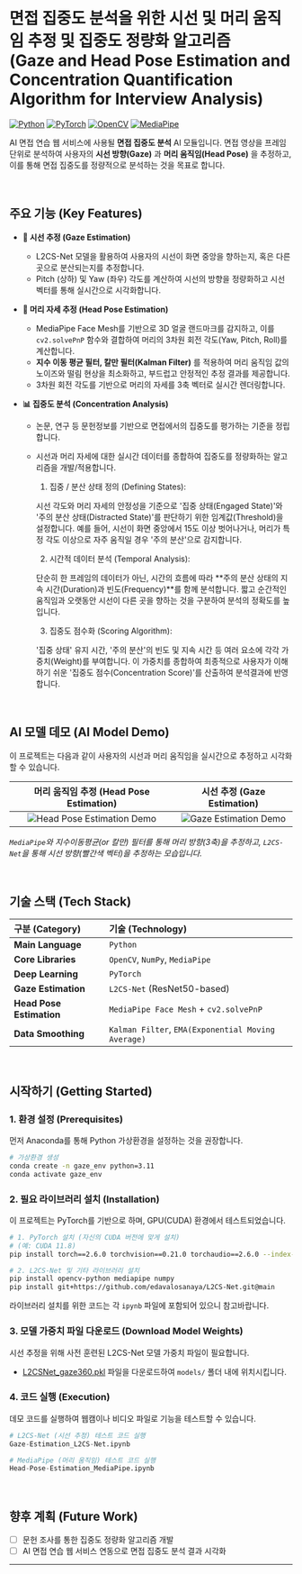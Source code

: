 # 면접 집중도 분석을 위한 시선 및 머리 움직임 추정 및 집중도 정량화 알고리즘 <br>(Gaze and Head Pose Estimation and Concentration Quantification Algorithm for Interview Analysis)

[![Python](https://img.shields.io/badge/Python-3.9%2B-blue?logo=python)](https://www.python.org/)
[![PyTorch](https://img.shields.io/badge/PyTorch-2.0%2B-orange?logo=pytorch)](https://pytorch.org/)
[![OpenCV](https://img.shields.io/badge/OpenCV-4.x-green?logo=opencv)](https://opencv.org/)
[![MediaPipe](https://img.shields.io/badge/MediaPipe-0.10%2B-red?logo=google)](https://developers.google.com/mediapipe)

AI 면접 연습 웹 서비스에 사용될 **면접 집중도 분석** AI 모듈입니다. 면접 영상을 프레임 단위로 분석하여 사용자의 **시선 방향(Gaze)** 과 **머리 움직임(Head Pose)** 을 추정하고, 이를 통해 면접 집중도를 정량적으로 분석하는 것을 목표로 합니다.

<br>

## 주요 기능 (Key Features)

- **👀 시선 추정 (Gaze Estimation)**
  - L2CS-Net 모델을 활용하여 사용자의 시선이 화면 중앙을 향하는지, 혹은 다른 곳으로 분산되는지를 추정합니다.
  - Pitch (상하) 및 Yaw (좌우) 각도를 계산하여 시선의 방향을 정량화하고 시선 벡터를 통해 실시간으로 시각화합니다.

- **🌝 머리 자세 추정 (Head Pose Estimation)**
  - MediaPipe Face Mesh를 기반으로 3D 얼굴 랜드마크를 감지하고, 이를 `cv2.solvePnP` 함수와 결합하여 머리의 3차원 회전 각도(Yaw, Pitch, Roll)를 계산합니다.
  - **지수 이동 평균 필터, 칼만 필터(Kalman Filter)** 를 적용하여 머리 움직임 값의 노이즈와 떨림 현상을 최소화하고, 부드럽고 안정적인 추정 결과를 제공합니다.
  - 3차원 회전 각도를 기반으로 머리의 자세를 3축 벡터로 실시간 렌더링합니다.

- **📊 집중도 분석 (Concentration Analysis)**
  - 논문, 연구 등 문헌정보를 기반으로 면접에서의 집중도를 평가하는 기준을 정립합니다.
  - 시선과 머리 자세에 대한 실시간 데이터를 종합하여 집중도를 정량화하는 알고리즘을 개발/적용합니다.

    1. 집중 / 분산 상태 정의 (Defining States):
    
    시선 각도와 머리 자세의 안정성을 기준으로 '집중 상태(Engaged State)'와 '주의 분산 상태(Distracted State)'를 판단하기 위한 임계값(Threshold)을 설정합니다. 예를 들어, 시선이 화면 중앙에서 15도 이상 벗어나거나, 머리가 특정 각도 이상으로 자주 움직일 경우 '주의 분산'으로 감지합니다.
    
    2. 시간적 데이터 분석 (Temporal Analysis):
    
    단순히 한 프레임의 데이터가 아닌, 시간의 흐름에 따라 **주의 분산 상태의 지속 시간(Duration)과 빈도(Frequency)**를 함께 분석합니다. 짧고 순간적인 움직임과 오랫동안 시선이 다른 곳을 향하는 것을 구분하여 분석의 정확도를 높입니다.
    
    3. 집중도 점수화 (Scoring Algorithm):
    
    '집중 상태' 유지 시간, '주의 분산'의 빈도 및 지속 시간 등 여러 요소에 각각 가중치(Weight)를 부여합니다. 이 가중치를 종합하여 최종적으로 사용자가 이해하기 쉬운 '집중도 점수(Concentration Score)'를 산출하여 분석결과에 반영합니다.

<br>

## AI 모델 데모 (AI Model Demo)

이 프로젝트는 다음과 같이 사용자의 시선과 머리 움직임을 실시간으로 추정하고 시각화할 수 있습니다.

| 머리 움직임 추정 (Head Pose Estimation) | 시선 추정 (Gaze Estimation) |
| :-------------------------: | :------------------------------------: |
| ![Head Pose Estimation Demo](etc/head_pose_demo.gif) | ![Gaze Estimation Demo](etc/gaze_demo.gif) |

*`MediaPipe`와 지수이동평균(or 칼만) 필터를 통해 머리 방향(3축)을 추정하고, `L2CS-Net`을 통해 시선 방향(빨간색 벡터)을 추정하는 모습입니다.*

<br>

## 기술 스택 (Tech Stack)

| 구분 (Category) | 기술 (Technology) |
| :--- | :--- |
| **Main Language** | `Python` |
| **Core Libraries** | `OpenCV`, `NumPy`, `MediaPipe` |
| **Deep Learning** | `PyTorch` |
| **Gaze Estimation** | `L2CS-Net` (ResNet50-based) |
| **Head Pose Estimation** | `MediaPipe Face Mesh` + `cv2.solvePnP` |
| **Data Smoothing** | `Kalman Filter`, `EMA(Exponential Moving Average)` |

<br>

## 시작하기 (Getting Started)

### 1. 환경 설정 (Prerequisites)

먼저 Anaconda를 통해 Python 가상환경을 설정하는 것을 권장합니다.

```bash
# 가상환경 생성
conda create -n gaze_env python=3.11
conda activate gaze_env
```

### 2. 필요 라이브러리 설치 (Installation)

이 프로젝트는 PyTorch를 기반으로 하며, GPU(CUDA) 환경에서 테스트되었습니다.

```bash
# 1. PyTorch 설치 (자신의 CUDA 버전에 맞게 설치)
# (예: CUDA 11.8)
pip install torch==2.6.0 torchvision==0.21.0 torchaudio==2.6.0 --index-url https://download.pytorch.org/whl/cu118

# 2. L2CS-Net 및 기타 라이브러리 설치
pip install opencv-python mediapipe numpy
pip install git+https://github.com/edavalosanaya/L2CS-Net.git@main
```
라이브러리 설치를 위한 코드는 각 `ipynb` 파일에 포함되어 있으니 참고바랍니다.

### 3. 모델 가중치 파일 다운로드 (Download Model Weights)

시선 추정을 위해 사전 훈련된 L2CS-Net 모델 가중치 파일이 필요합니다.

- [L2CSNet_gaze360.pkl](https://drive.google.com/drive/folders/17p6ORr-JQJcw-eYtG2WGNiuS_qVKwdWd?usp=sharing) 파일을 다운로드하여 `models/` 폴더 내에 위치시킵니다.

### 4. 코드 실행 (Execution)

데모 코드를 실행하여 웹캠이나 비디오 파일로 기능을 테스트할 수 있습니다.

```python
# L2CS-Net (시선 추정) 테스트 코드 실행
Gaze-Estimation_L2CS-Net.ipynb

# MediaPipe (머리 움직임) 테스트 코드 실행
Head-Pose-Estimation_MediaPipe.ipynb
```

<br>

## 향후 계획 (Future Work)

- [ ] 문헌 조사를 통한 집중도 정량화 알고리즘 개발
- [ ] AI 면접 연습 웹 서비스 연동으로 면접 집중도 분석 결과 시각화

---
